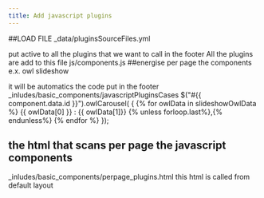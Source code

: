 ```yaml
---
title: Add javascript plugins
---
```


##LOAD
FILE _data/pluginsSourceFiles.yml

put active to all the plugins that we want to call in the footer
All the plugins are add to this file js/components.js
##energise per page the components
e.x. owl slideshow

it will be automatics the code put in the footer 
_inludes/basic_components/javascriptPluginsCases
   $("#{{ component.data.id }}").owlCarousel( {
   {% for owlData in slideshowOwlData %}
   {{ owlData[0] }} : {{ owlData[1]}} {% unless forloop.last%},{% endunless%}
   {% endfor %}
   });

## the html that scans per page the javascript components
_inludes/basic_components/perpage_plugins.html 
this html is called from default layout